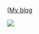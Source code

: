[[My blog]

![](https://github-readme-stats.vercel.app/api?username=wjd123)

[My blog]:http://www.haloo.top/
